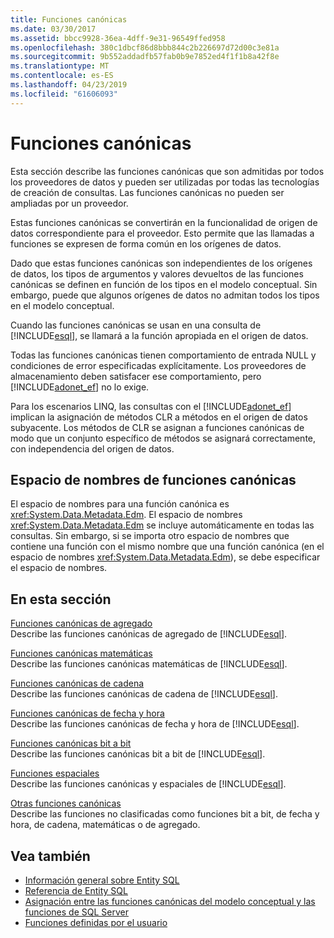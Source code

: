 ```yaml
---
title: Funciones canónicas
ms.date: 03/30/2017
ms.assetid: bbcc9928-36ea-4dff-9e31-96549ffed958
ms.openlocfilehash: 380c1dbcf86d8bbb844c2b226697d72d00c3e81a
ms.sourcegitcommit: 9b552addadfb57fab0b9e7852ed4f1f1b8a42f8e
ms.translationtype: MT
ms.contentlocale: es-ES
ms.lasthandoff: 04/23/2019
ms.locfileid: "61606093"
---
```

# <a name="canonical-functions"></a>Funciones canónicas
Esta sección describe las funciones canónicas que son admitidas por todos los proveedores de datos y pueden ser utilizadas por todas las tecnologías de creación de consultas. Las funciones canónicas no pueden ser ampliadas por un proveedor.  
  
 Estas funciones canónicas se convertirán en la funcionalidad de origen de datos correspondiente para el proveedor. Esto permite que las llamadas a funciones se expresen de forma común en los orígenes de datos.  
  
 Dado que estas funciones canónicas son independientes de los orígenes de datos, los tipos de argumentos y valores devueltos de las funciones canónicas se definen en función de los tipos en el modelo conceptual. Sin embargo, puede que algunos orígenes de datos no admitan todos los tipos en el modelo conceptual.  
  
 Cuando las funciones canónicas se usan en una consulta de [!INCLUDE[esql](../../../../../../includes/esql-md.md)], se llamará a la función apropiada en el origen de datos.  
  
 Todas las funciones canónicas tienen comportamiento de entrada NULL y condiciones de error especificadas explícitamente. Los proveedores de almacenamiento deben satisfacer ese comportamiento, pero [!INCLUDE[adonet_ef](../../../../../../includes/adonet-ef-md.md)] no lo exige.  
  
 Para los escenarios LINQ, las consultas con el [!INCLUDE[adonet_ef](../../../../../../includes/adonet-ef-md.md)] implican la asignación de métodos CLR a métodos en el origen de datos subyacente. Los métodos de CLR se asignan a funciones canónicas de modo que un conjunto específico de métodos se asignará correctamente, con independencia del origen de datos.  
  
## <a name="canonical-functions-namespace"></a>Espacio de nombres de funciones canónicas  
 El espacio de nombres para una función canónica es <xref:System.Data.Metadata.Edm>. El espacio de nombres <xref:System.Data.Metadata.Edm> se incluye automáticamente en todas las consultas. Sin embargo, si se importa otro espacio de nombres que contiene una función con el mismo nombre que una función canónica (en el espacio de nombres <xref:System.Data.Metadata.Edm>), se debe especificar el espacio de nombres.  
  
## <a name="in-this-section"></a>En esta sección  
 [Funciones canónicas de agregado](../../../../../../docs/framework/data/adonet/ef/language-reference/aggregate-canonical-functions.md)  
 Describe las funciones canónicas de agregado de [!INCLUDE[esql](../../../../../../includes/esql-md.md)].  
  
 [Funciones canónicas matemáticas](../../../../../../docs/framework/data/adonet/ef/language-reference/math-canonical-functions.md)  
 Describe las funciones canónicas matemáticas de [!INCLUDE[esql](../../../../../../includes/esql-md.md)].  
  
 [Funciones canónicas de cadena](../../../../../../docs/framework/data/adonet/ef/language-reference/string-canonical-functions.md)  
 Describe las funciones canónicas de cadena de [!INCLUDE[esql](../../../../../../includes/esql-md.md)].  
  
 [Funciones canónicas de fecha y hora](../../../../../../docs/framework/data/adonet/ef/language-reference/date-and-time-canonical-functions.md)  
 Describe las funciones canónicas de fecha y hora de [!INCLUDE[esql](../../../../../../includes/esql-md.md)].  
  
 [Funciones canónicas bit a bit](../../../../../../docs/framework/data/adonet/ef/language-reference/bitwise-canonical-functions.md)  
 Describe las funciones canónicas bit a bit de [!INCLUDE[esql](../../../../../../includes/esql-md.md)].  
  
 [Funciones espaciales](../../../../../../docs/framework/data/adonet/ef/language-reference/spatial-functions.md)  
 Describe las funciones canónicas y espaciales de [!INCLUDE[esql](../../../../../../includes/esql-md.md)].  
  
 [Otras funciones canónicas](../../../../../../docs/framework/data/adonet/ef/language-reference/other-canonical-functions.md)  
 Describe las funciones no clasificadas como funciones bit a bit, de fecha y hora, de cadena, matemáticas o de agregado.  
  
## <a name="see-also"></a>Vea también

- [Información general sobre Entity SQL](../../../../../../docs/framework/data/adonet/ef/language-reference/entity-sql-overview.md)
- [Referencia de Entity SQL](../../../../../../docs/framework/data/adonet/ef/language-reference/entity-sql-reference.md)
- [Asignación entre las funciones canónicas del modelo conceptual y las funciones de SQL Server](../../../../../../docs/framework/data/adonet/ef/conceptual-model-canonical-to-sql-server-functions-mapping.md)
- [Funciones definidas por el usuario](../../../../../../docs/framework/data/adonet/ef/language-reference/user-defined-functions-entity-sql.md)
